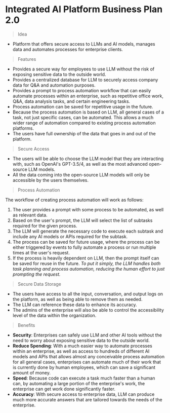 # Integrated AI Platform Business Plan 2.0

> Idea

- Platform that offers secure access to LLMs and AI models, manages data and automates processes for enterprise clients.

> Features

- Provides a secure way for employees to use LLM without the risk of exposing sensitive data to the outside world.
- Provides a centralized database for LLM to securely access company data for Q&A and automation purposes.
- Provides a prompt to process automation workflow that can easily automate processes within an enterprise, such as repetitive office work, Q&A, data analysis tasks, and certain engineering tasks.
- Process automation can be saved for repetitive usage in the future.
- Because the process automation is based on LLM, all general cases of a task, not just specific cases, can be automated. This allows a much wider range of automation compared to existing process automation platforms.
- The users have full ownership of the data that goes in and out of the platform.

> Secure Access

- The users will be able to choose the LLM model that they are interacting with, such as OpenAI's GPT-3.5/4, as well as the most advanced open-source LLM models.
- All the data coming into the open-source LLM models will only be accessible by the users themselves.

> Process Automation

The workflow of creating process automation will work as follows:
1. The user provides a prompt with some process to be automated, as well as relevant data.
2. Based on the user's prompt, the LLM will select the list of subtasks required for the given process.
3. The LLM will generate the necessary code to execute each subtask and include any AI models or APIs required for the subtask.
4. The process can be saved for future usage, where the process can be either triggered by events to fully automate a process or run multiple times at the user's request.
5. If the process is heavily dependent on LLM, then the prompt itself can be saved for reuse in the future.
_To put it simply, the LLM handles both task planning and process automation, reducing the human effort to just prompting the request._

> Secure Data Storage

- The users have access to all the input, conversation, and output logs on the platform, as well as being able to remove them as needed.
- The LLM can reference these data to enhance its accuracy.
- The admins of the enterprise will also be able to control the accessibility level of the data within the organization.

> Benefits

- **Security**: Enterprises can safely use LLM and other AI tools without the need to worry about exposing sensitive data to the outside world.
- **Reduce Spending**: With a much easier way to automate processes within an enterprise, as well as access to hundreds of different AI models and APIs that allows almost any conceivable process automation for all general cases, enterprises can automate much of their work that is currently done by human employees, which can save a significant amount of money.
- **Speed**: Because code can execute a task much faster than a human can, by automating a large portion of the enterprise's work, the enterprise can get work done significantly faster.
- **Accuracy**: With secure access to enterprise data, LLM can produce much more accurate answers that are tailored towards the needs of the enterprise.
